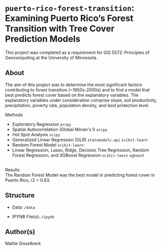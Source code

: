 # `puerto-rico-forest-transition`: Examining Puerto Rico’s Forest Transition with Tree Cover Prediction Models


This project was completed as a requirement for GIS 5572: Principles of Geocomputing at the University of Minnesota.

## About

The aim of this project was to determine the most significant factors contributing to forest transition (~1950s-2000s) and to find a model that best predicts forest cover based on the explanatory variables. The explanatory variables under consideration comprise slope, soil productivity, precipitation, poverty rate, population density, and land protection level. 

Methods
- Exploratory Regression `arcpy`
- Spatial Autocorrelation (Global Moran's I) `arcpy`
- Hot Spot Analysis `scipy`
- Generalized Linear Regression (GLR) `statsmodels.api` `scikit-learn`
- Random Forest Model `scikit-learn`
- Linear Regression, Lasso, Ridge, Decision Tree Regression, Random Forest Regression, and XGBoost Regression `scikit-learn` `xgboost`

<br>
Results 
<br>
The Random Forest Model was the best model in predicting forest cover in Puerto Rico, r2 = 0.83. 


## Structure
* Data: `/data`

* IPYNB File(s): `/ipynb`


## Author(s)
Mattie Gisselbeck